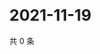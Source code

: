 # 2021-11-19

共 0 条

<!-- BEGIN WEIBO -->
<!-- 最后更新时间 Fri Nov 19 2021 05:11:28 GMT+0800 (China Standard Time) -->

<!-- END WEIBO -->
